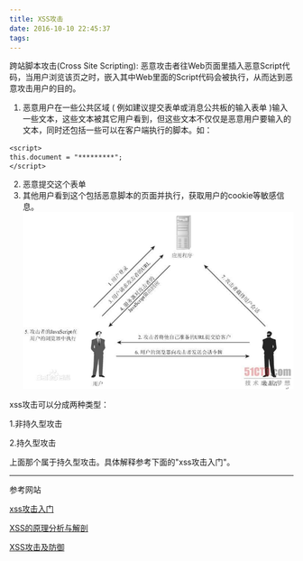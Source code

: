 ```yaml
---
title: XSS攻击
date: 2016-10-10 22:45:37
tags:
---
```

跨站脚本攻击(Cross Site Scripting): 恶意攻击者往Web页面里插入恶意Script代码，当用户浏览该页之时，嵌入其中Web里面的Script代码会被执行，从而达到恶意攻击用户的目的。

1) 恶意用户在一些公共区域
( 例如建议提交表单或消息公共板的输入表单 )输入一些文本，这些文本被其它用户看到，但这些文本不仅仅是恶意用户要输入的文本，同时还包括一些可以在客户端执行的脚本。如：
```
<script>
this.document = "*********";
</script>
```
2) 恶意提交这个表单
3) 其他用户看到这个包括恶意脚本的页面并执行，获取用户的cookie等敏感信息。
![XSS](img/XSSAttack.jpg "xss")

xss攻击可以分成两种类型：

1.非持久型攻击

2.持久型攻击

上面那个属于持久型攻击。具体解释参考下面的"xss攻击入门"。

***
参考网站

[xss攻击入门](http://www.cnblogs.com/bangerlee/archive/2013/04/06/3002142.html)

[XSS的原理分析与解剖](http://netsecurity.51cto.com/art/201408/448305_all.htm)

[XSS攻击及防御](http://blog.csdn.net/ghsau/article/details/17027893)